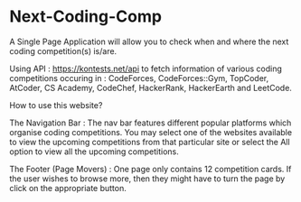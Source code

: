 # Next-Coding-Comp
A Single Page Application will allow you to check when and where the next coding competition(s) is/are. 

Using API : https://kontests.net/api to fetch information of various coding competitions occuring in : CodeForces, CodeForces::Gym, TopCoder, AtCoder, CS Academy, CodeChef, HackerRank, HackerEarth and LeetCode.

How to use this website?


The Navigation Bar :
    The nav bar features different popular platforms which organise coding competitions. 
    You may select one of the websites available to view the upcoming competitions from that particular site or select the All option to view all the upcoming competitions.

The Footer (Page Movers) :
    One page only contains 12 competition cards. If the user wishes to browse more, then they might have to turn the page by click on the appropriate button.
